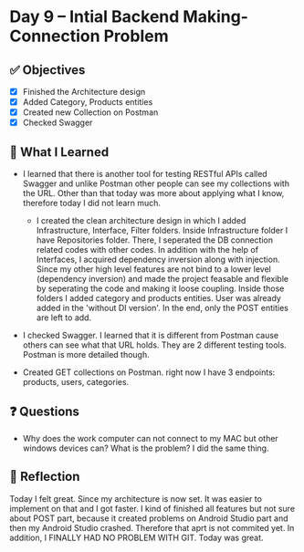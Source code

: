 # Day 9 – Intial Backend Making-Connection Problem

## ✅ Objectives
- [x] Finished the Architecture design
- [x] Added Category, Products entities
- [x] Created new Collection on Postman
- [x] Checked Swagger

## 📘 What I Learned
- I learned that there is another tool for testing RESTful APIs called Swagger and unlike Postman other people can see my collections with the URL. Other than that today was more about applying what I know, therefore today I did not learn much.
  
    - I created the clean architecture design in which I added Infrastructure, Interface, Filter folders. Inside Infrastructure folder I have Repositories folder. There, I seperated the DB connection related codes with other codes. In addition with the help of Interfaces, I acquired dependency inversion along with injection. Since my other high level features are not bind to a lower level (dependency inversion) and made the project feasable and flexible by seperating the code and making it loose coupling.
     Inside those folders I added category and products entities. User was already added in the 'without DI version'. In the end, only the POST entities are left to add.

- I checked Swagger. I learned that it is different from Postman cause others can see what that URL holds. They are 2 different testing tools. Postman is more detailed though.
- Created GET collections on Postman. right now I have 3 endpoints: products, users, categories.

## ❓ Questions
- Why does the work computer can not connect to my MAC but other windows devices can? What is the problem? I did the same thing.

## 💬 Reflection
Today I felt great. Since my architecture is now set. It was easier to implement on that and I got faster. I kind of finished all features but not sure about POST part, because it
created problems on Android Studio part and then my Android Studio crashed. Therefore that aprt is not commited yet. In addition, I FINALLY HAD NO PROBLEM WITH GIT. Today was great.
